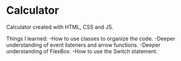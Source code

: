 # Calculator
Calculator created with HTML, CSS and JS.

Things I learned:
-How to use classes to organize the code.
-Deeper understanding of event listeners and arrow functions.
-Deeper understanding of FlexBox.
-How to use the Switch statement.
